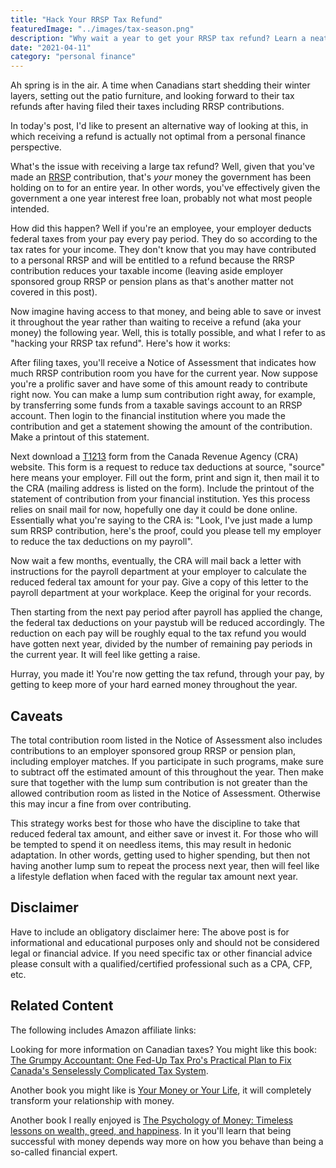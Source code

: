 ```yaml
---
title: "Hack Your RRSP Tax Refund"
featuredImage: "../images/tax-season.png"
description: "Why wait a year to get your RRSP tax refund? Learn a neat trick to get it faster."
date: "2021-04-11"
category: "personal finance"
---
```


Ah spring is in the air. A time when Canadians start shedding their winter layers, setting out the patio furniture, and looking forward to their tax refunds after having filed their taxes including RRSP contributions.

In today's post, I'd like to present an alternative way of looking at this, in which receiving a refund is actually not optimal from a personal finance perspective.

What's the issue with receiving a large tax refund? Well, given that you've made an [RRSP](https://www.canada.ca/en/revenue-agency/services/tax/individuals/topics/rrsps-related-plans/registered-retirement-savings-plan-rrsp.html) contribution, that's *your* money the government has been holding on to for an entire year. In other words, you've effectively given the government a one year interest free loan, probably not what most people intended.

How did this happen? Well if you're an employee, your employer deducts federal taxes from your pay every pay period. They do so according to the tax rates for your income. They don't know that you may have contributed to a personal RRSP and will be entitled to a refund because the RRSP contribution reduces your taxable income (leaving aside employer sponsored group RRSP or pension plans as that's another matter not covered in this post).

Now imagine having access to that money, and being able to save or invest it throughout the year rather than waiting to receive a refund (aka your money) the following year. Well, this is totally possible, and what I refer to as "hacking your RRSP tax refund". Here's how it works:

After filing taxes, you'll receive a Notice of Assessment that indicates how much RRSP contribution room you have for the current year. Now suppose you're a prolific saver and have some of this amount ready to contribute right now. You can make a lump sum contribution right away, for example, by transferring some funds from a taxable savings account to an RRSP account. Then login to the financial institution where you made the contribution and get a statement showing the amount of the contribution. Make a printout of this statement.

Next download a [T1213](https://www.canada.ca/en/revenue-agency/services/forms-publications/forms/t1213.html) form from the Canada Revenue Agency (CRA) website. This form is a request to reduce tax deductions at source, "source" here means your employer. Fill out the form, print and sign it, then mail it to the CRA (mailing address is listed on the form). Include the printout of the statement of contribution from your financial institution. Yes this process relies on snail mail for now, hopefully one day it could be done online. Essentially what you're saying to the CRA is: "Look, I've just made a lump sum RRSP contribution, here's the proof, could you please tell my employer to reduce the tax deductions on my payroll".

Now wait a few months, eventually, the CRA will mail back a letter with instructions for the payroll department at your employer to calculate the reduced federal tax amount for your pay. Give a copy of this letter to the payroll department at your workplace. Keep the original for your records.

Then starting from the next pay period after payroll has applied the change, the federal tax deductions on your paystub will be reduced accordingly. The reduction on each pay will be roughly equal to the tax refund you would have gotten next year, divided by the number of remaining pay periods in the current year. It will feel like getting a raise.

Hurray, you made it! You're now getting the tax refund, through your pay, by getting to keep more of your hard earned money throughout the year.

## Caveats

The total contribution room listed in the Notice of Assessment also includes contributions to an employer sponsored group RRSP or pension plan, including employer matches. If you participate in such programs, make sure to subtract off the estimated amount of this throughout the year. Then make sure that together with the lump sum contribution is not greater than the allowed contribution room as listed in the Notice of Assessment. Otherwise this may incur a fine from over contributing.

This strategy works best for those who have the discipline to take that reduced federal tax amount, and either save or invest it. For those who will be tempted to spend it on needless items, this may result in hedonic adaptation. In other words, getting used to higher spending, but then not having another lump sum to repeat the process next year, then will feel like a lifestyle deflation when faced with the regular tax amount next year.

## Disclaimer

Have to include an obligatory disclaimer here: The above post is for informational and educational purposes only and should not be considered legal or financial advice. If you need specific tax or other financial advice please consult with a qualified/certified professional such as a CPA, CFP, etc.

## Related Content

The following includes Amazon affiliate links:

Looking for more information on Canadian taxes? You might like this book: [The Grumpy Accountant: One Fed-Up Tax Pro's Practical Plan to Fix Canada's Senselessly Complicated Tax System](https://amzn.to/3aaj4qh).

Another book you might like is [Your Money or Your Life](https://amzn.to/2Q4UboX), it will completely transform your relationship with money.

Another book I really enjoyed is [The Psychology of Money: Timeless lessons on wealth, greed, and happiness](https://amzn.to/2Q7BIrT). In it you'll learn that being successful with money depends way more on how you behave than being a so-called financial expert.